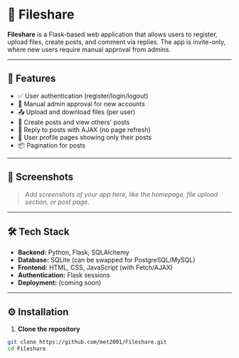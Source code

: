 # 📁 Fileshare

**Fileshare** is a Flask-based web application that allows users to register, upload files, create posts, and comment via replies. The app is invite-only, where new users require manual approval from admins.

---

## 🚀 Features

- ✅ User authentication (register/login/logout)
- 🔐 Manual admin approval for new accounts
- 📤 Upload and download files (per user)
- 📝 Create posts and view others' posts
- 💬 Reply to posts with AJAX (no page refresh)
- 👤 User profile pages showing only their posts
- 📦 Pagination for posts

---

## 📸 Screenshots

> _Add screenshots of your app here, like the homepage, file upload section, or post page._

---

## 🛠️ Tech Stack

- **Backend:** Python, Flask, SQLAlchemy
- **Database:** SQLite (can be swapped for PostgreSQL/MySQL)
- **Frontend:** HTML, CSS, JavaScript (with Fetch/AJAX)
- **Authentication:** Flask sessions
- **Deployment:** (coming soon)

---

## ⚙️ Installation

1. **Clone the repository**

```bash
git clone https://github.com/met2001/Fileshare.git
cd Fileshare
